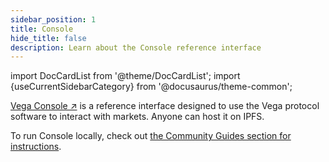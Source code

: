 ```yaml
---
sidebar_position: 1
title: Console
hide_title: false
description: Learn about the Console reference interface
---
```

import DocCardList from '@theme/DocCardList';
import {useCurrentSidebarCategory} from '@docusaurus/theme-common';

[Vega Console ↗](https://console.fairground.wtf) is a reference interface designed to use the Vega protocol software to interact with markets. Anyone can host it on IPFS.

To run Console locally, check out [the Community Guides section for instructions](../tutorials/community-created#self-hosting-console).